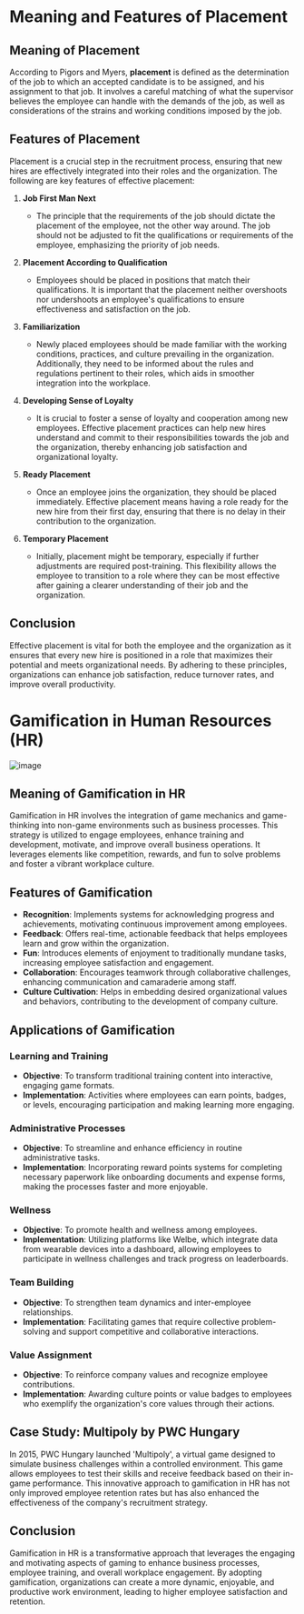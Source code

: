 # Meaning and Features of Placement

## Meaning of Placement

According to Pigors and Myers, **placement** is defined as the determination of the job to which an accepted candidate is to be assigned, and his assignment to that job. It involves a careful matching of what the supervisor believes the employee can handle with the demands of the job, as well as considerations of the strains and working conditions imposed by the job.

## Features of Placement

Placement is a crucial step in the recruitment process, ensuring that new hires are effectively integrated into their roles and the organization. The following are key features of effective placement:

1. **Job First Man Next**
   - The principle that the requirements of the job should dictate the placement of the employee, not the other way around. The job should not be adjusted to fit the qualifications or requirements of the employee, emphasizing the priority of job needs.

2. **Placement According to Qualification**
   - Employees should be placed in positions that match their qualifications. It is important that the placement neither overshoots nor undershoots an employee's qualifications to ensure effectiveness and satisfaction on the job.

3. **Familiarization**
   - Newly placed employees should be made familiar with the working conditions, practices, and culture prevailing in the organization. Additionally, they need to be informed about the rules and regulations pertinent to their roles, which aids in smoother integration into the workplace.

4. **Developing Sense of Loyalty**
   - It is crucial to foster a sense of loyalty and cooperation among new employees. Effective placement practices can help new hires understand and commit to their responsibilities towards the job and the organization, thereby enhancing job satisfaction and organizational loyalty.

5. **Ready Placement**
   - Once an employee joins the organization, they should be placed immediately. Effective placement means having a role ready for the new hire from their first day, ensuring that there is no delay in their contribution to the organization.

6. **Temporary Placement**
   - Initially, placement might be temporary, especially if further adjustments are required post-training. This flexibility allows the employee to transition to a role where they can be most effective after gaining a clearer understanding of their job and the organization.

## Conclusion

Effective placement is vital for both the employee and the organization as it ensures that every new hire is positioned in a role that maximizes their potential and meets organizational needs. By adhering to these principles, organizations can enhance job satisfaction, reduce turnover rates, and improve overall productivity.

# Gamification in Human Resources (HR)

![image](https://github.com/Collegehive/Aims_notes/assets/159722383/5f9c78bf-c05a-4498-a545-478edcf1eb04)

## Meaning of Gamification in HR

Gamification in HR involves the integration of game mechanics and game-thinking into non-game environments such as business processes. This strategy is utilized to engage employees, enhance training and development, motivate, and improve overall business operations. It leverages elements like competition, rewards, and fun to solve problems and foster a vibrant workplace culture.

## Features of Gamification

- **Recognition**: Implements systems for acknowledging progress and achievements, motivating continuous improvement among employees.
- **Feedback**: Offers real-time, actionable feedback that helps employees learn and grow within the organization.
- **Fun**: Introduces elements of enjoyment to traditionally mundane tasks, increasing employee satisfaction and engagement.
- **Collaboration**: Encourages teamwork through collaborative challenges, enhancing communication and camaraderie among staff.
- **Culture Cultivation**: Helps in embedding desired organizational values and behaviors, contributing to the development of company culture.

## Applications of Gamification

### Learning and Training
- **Objective**: To transform traditional training content into interactive, engaging game formats.
- **Implementation**: Activities where employees can earn points, badges, or levels, encouraging participation and making learning more engaging.

### Administrative Processes
- **Objective**: To streamline and enhance efficiency in routine administrative tasks.
- **Implementation**: Incorporating reward points systems for completing necessary paperwork like onboarding documents and expense forms, making the processes faster and more enjoyable.

### Wellness
- **Objective**: To promote health and wellness among employees.
- **Implementation**: Utilizing platforms like Welbe, which integrate data from wearable devices into a dashboard, allowing employees to participate in wellness challenges and track progress on leaderboards.

### Team Building
- **Objective**: To strengthen team dynamics and inter-employee relationships.
- **Implementation**: Facilitating games that require collective problem-solving and support competitive and collaborative interactions.

### Value Assignment
- **Objective**: To reinforce company values and recognize employee contributions.
- **Implementation**: Awarding culture points or value badges to employees who exemplify the organization's core values through their actions.

## Case Study: Multipoly by PWC Hungary

In 2015, PWC Hungary launched 'Multipoly', a virtual game designed to simulate business challenges within a controlled environment. This game allows employees to test their skills and receive feedback based on their in-game performance. This innovative approach to gamification in HR has not only improved employee retention rates but has also enhanced the effectiveness of the company's recruitment strategy.

## Conclusion

Gamification in HR is a transformative approach that leverages the engaging and motivating aspects of gaming to enhance business processes, employee training, and overall workplace engagement. By adopting gamification, organizations can create a more dynamic, enjoyable, and productive work environment, leading to higher employee satisfaction and retention.
